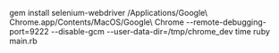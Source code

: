 gem install selenium-webdriver
/Applications/Google\ Chrome.app/Contents/MacOS/Google\ Chrome --remote-debugging-port=9222 --disable-gcm --user-data-dir=/tmp/chrome_dev
time ruby main.rb
